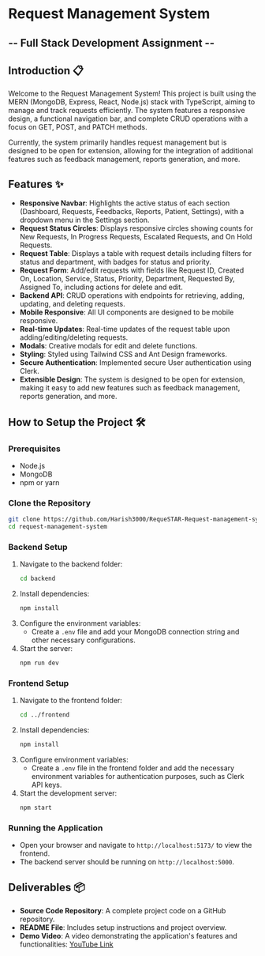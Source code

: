 # Request Management System 
## -- Full Stack Development Assignment --

## Introduction 📋
Welcome to the Request Management System! This project is built using the MERN (MongoDB, Express, React, Node.js) stack with TypeScript, aiming to manage and track requests efficiently. The system features a responsive design, a functional navigation bar, and complete CRUD operations with a focus on GET, POST, and PATCH methods. 

Currently, the system primarily handles request management but is designed to be open for extension, allowing for the integration of additional features such as feedback management, reports generation, and more.

## Features ✨
- **Responsive Navbar**: Highlights the active status of each section (Dashboard, Requests, Feedbacks, Reports, Patient, Settings), with a dropdown menu in the Settings section.
- **Request Status Circles**: Displays responsive circles showing counts for New Requests, In Progress Requests, Escalated Requests, and On Hold Requests.
- **Request Table**: Displays a table with request details including filters for status and department, with badges for status and priority.
- **Request Form**: Add/edit requests with fields like Request ID, Created On, Location, Service, Status, Priority, Department, Requested By, Assigned To, including actions for delete and edit.
- **Backend API**: CRUD operations with endpoints for retrieving, adding, updating, and deleting requests.
- **Mobile Responsive**: All UI components are designed to be mobile responsive.
- **Real-time Updates**: Real-time updates of the request table upon adding/editing/deleting requests.
- **Modals**: Creative modals for edit and delete functions.
- **Styling**: Styled using Tailwind CSS and Ant Design frameworks.
- **Secure Authentication**: Implemented secure User authentication using Clerk.
- **Extensible Design**: The system is designed to be open for extension, making it easy to add new features such as feedback management, reports generation, and more.

## How to Setup the Project 🛠️

### Prerequisites
- Node.js
- MongoDB
- npm or yarn

### Clone the Repository
```bash
git clone https://github.com/Harish3000/RequeSTAR-Request-management-system.git
cd request-management-system
```

### Backend Setup
1. Navigate to the backend folder:
   ```bash
   cd backend
   ```
2. Install dependencies:
   ```bash
   npm install
   ```
3. Configure the environment variables:
   - Create a `.env` file and add your MongoDB connection string and other necessary configurations.
4. Start the server:
   ```bash
   npm run dev
   ```

### Frontend Setup
1. Navigate to the frontend folder:
   ```bash
   cd ../frontend
   ```
2. Install dependencies:
   ```bash
   npm install
   ```
3. Configure environment variables:
   - Create a `.env` file in the frontend folder and add the necessary environment variables for authentication purposes, such as Clerk API keys.
4. Start the development server:
   ```bash
   npm start
   ```

### Running the Application
- Open your browser and navigate to `http://localhost:5173/` to view the frontend.
- The backend server should be running on `http://localhost:5000`.

## Deliverables 📦
- **Source Code Repository**: A complete project code on a GitHub repository.
- **README File**: Includes setup instructions and project overview.
- **Demo Video**: A video demonstrating the application's features and functionalities: [YouTube Link](https://youtu.be/ampjNP4Wcjg)
